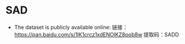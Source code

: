 # SAD
* The dataset is publicly available online: 链接：https://pan.baidu.com/s/1lK1crcz1xdENOlKZ8pob8w 提取码：SADD
